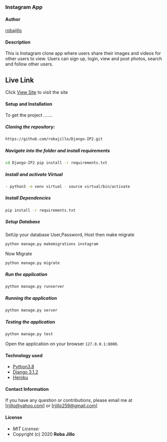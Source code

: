 ### Instagram App

#### Author

[robajillo](https://github.com/robajillo)  
  
#### Description  
This is Instagram clone app where users share their  images and videos for other users to view. 
Users can sign up, login, view and post photos, search and follow other users.
##  Live Link  
 Click [View Site](https://djangoigproject.herokuapp.com/)  to visit the site
  
#### Setup and Installation  
To get the project .......  
  
##### Cloning the repository:  
 ```bash 
 https://github.com/robajillo/Django-IP2.git 
```
##### Navigate into the folder and install requirements  
 ```bash 
cd Django-IP2 pip install -r requirements.txt 
```
##### Install and activate Virtual  
 ```bash 
- python3 -m venv virtual - source virtual/bin/activate  
```  
##### Install Dependencies  
 ```bash 
 pip install -r requirements.txt 
```  
 ##### Setup Database  
  SetUp your database User,Password, Host then make migrate  
 ```bash 
python manage.py makemigrations instagram
 ``` 
 Now Migrate  
 ```bash 
 python manage.py migrate 
```
##### Run the application  
 ```bash 
 python manage.py runserver 
``` 
##### Running the application  
 ```bash 
 python manage.py server 
```
##### Testing the application  
 ```bash 
 python manage.py test 
```
Open the application on your browser `127.0.0.1:8000`.  
  
  
#### Technology used  
  
* [Python3.8](https://www.python.org/)  
* [Django 3.1.2](https://docs.djangoproject.com/en/2.2/)  
* [Heroku](https://heroku.com)  
  
  

#### Contact Information 

If you have any question or contributions, please email me at [rjillo@yahoo.com] or [rjillo259@gmail.com]

#### License
* *MIT License:*
* Copyright (c) 2020 **Roba Jillo**
